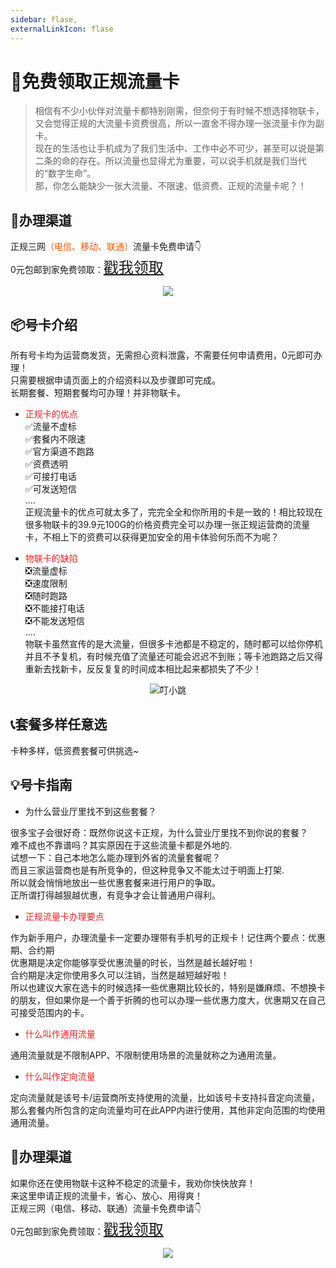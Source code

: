 ```yaml
---
sidebar: flase,
externalLinkIcon: flase
---
```

# 🎁免费领取正规流量卡 <Badge type="danger" text="限时"/>

>相信有不少小伙伴对流量卡都特别刚需，但奈何于有时候不想选择物联卡，又会觉得正规的大流量卡资费很高，所以一直舍不得办理一张流量卡作为副卡。<br/>
现在的生活也让手机成为了我们生活中、工作中必不可少，甚至可以说是第二条的命的存在。所以流量也显得尤为重要，可以说手机就是我们当代的“数字生命”。<br/>
那，你怎么能缺少一张大流量、不限速、低资费、正规的流量卡呢？！

## 🚚办理渠道
正规三网<font color="#f75a03">（电信、移动、联通）</font>流量卡免费申请👇<br/>
0元包邮到家免费领取：<font size="5">[戳我领取](https://tec.pai.ci)</font>


<center>

<a href ="https://tec.pai.ci"><img src="https://b.dinglegedong.com/img/ad/ad1.jpeg"></a>
</center>

## 📦号卡介绍
所有号卡均为运营商发货，无需担心资料泄露，不需要任何申请费用，0元即可办理！<br/>
只需要根据申请页面上的介绍资料以及步骤即可完成。<br/>
长期套餐、短期套餐均可办理！并非物联卡。<br/>
* <font color="#ec2126">正规卡的优点</font><br/>
✅流量不虚标<br/>
✅套餐内不限速<br/>
✅官方渠道不跑路<br/>
✅资费透明<br/>
✅可接打电话<br/>
✅可发送短信<br/>
....<br/>
正规流量卡的优点可就太多了，完完全全和你所用的卡是一致的！相比较现在很多物联卡的39.9元100G的价格资费完全可以办理一张正规运营商的流量卡，不相上下的资费可以获得更加安全的用卡体验何乐而不为呢？<br/>

* <font color="#ec2126">物联卡的缺陷</font><br/>
❎流量虚标<br/>
❎速度限制<br/>
❎随时跑路<br/>
❎不能接打电话<br/>
❎不能发送短信<br/>
....<br/>
物联卡虽然宣传的是大流量，但很多卡池都是不稳定的，随时都可以给你停机并且不予复机，有时候充值了流量还可能会迟迟不到账；等卡池跑路之后又得重新去找新卡，反反复复的时间成本相比起来都损失了不少！<br/>
<center>

 ![叮小跳](https://b.dinglegedong.com/img/ad/ad2.jpeg)

</center>

## 📞套餐多样任意选
卡种多样，低资费套餐可供挑选~

## 💡号卡指南
* 为什么营业厅里找不到这些套餐？

很多宝子会很好奇：既然你说这卡正规，为什么营业厅里找不到你说的套餐？<br/>难不成也不靠谱吗？其实原因在于这些流量卡都是外地的.<br/>试想一下：自己本地怎么能办理到外省的流量套餐呢？<br/>而且三家运营商也是有所竞争的，但这种竞争又不能太过于明面上打架.<br/>所以就会悄悄地放出一些优惠套餐来进行用户的争取。<br/>正所谓打得越狠越优惠，有竞争才会让普通用户得利。
* <font color="#ec2126">正规流量卡办理要点</font>

作为新手用户，办理流量卡一定要办理带有手机号的正规卡！记住两个要点：优惠期、合约期<br/>
优惠期是决定你能够享受优惠流量的时长，当然是越长越好啦！<br/>
合约期是决定你使用多久可以注销，当然是越短越好啦！<br/>
所以也建议大家在选卡的时候选择一些优惠期比较长的，特别是嫌麻烦、不想换卡的朋友，但如果你是一个善于折腾的也可以办理一些优惠力度大，优惠期又在自己可接受范围内的卡。<br/>
* <font color="#ec2126">什么叫作通用流量</font>

通用流量就是不限制APP、不限制使用场景的流量就称之为通用流量。<br/>
* <font color="#ec2126">什么叫作定向流量</font>

定向流量就是该号卡/运营商所支持使用的流量，比如该号卡支持抖音定向流量，那么套餐内所包含的定向流量均可在此APP内进行使用，其他非定向范围的均使用通用流量。

## 🚚办理渠道
如果你还在使用物联卡这种不稳定的流量卡，我劝你快快放弃！<br/>
来这里申请正规的流量卡，省心、放心、用得爽！<br/>
正规三网（电信、移动、联通）流量卡免费申请👇<br/>
0元包邮到家免费领取：<font size="5">[戳我领取](https://tec.pai.ci)</font>

<center>

<a href ="https://tec.pai.ci"><img src="https://b.dinglegedong.com/img/ad/ad1.jpeg"></a>
</center>
